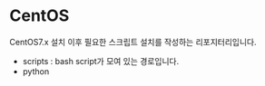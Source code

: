 # CentOS

CentOS7.x 설치 이후 필요한 스크립트 설치를 작성하는 리포지터리입니다.

- scripts : bash script가 모여 있는 경로입니다.
- python

